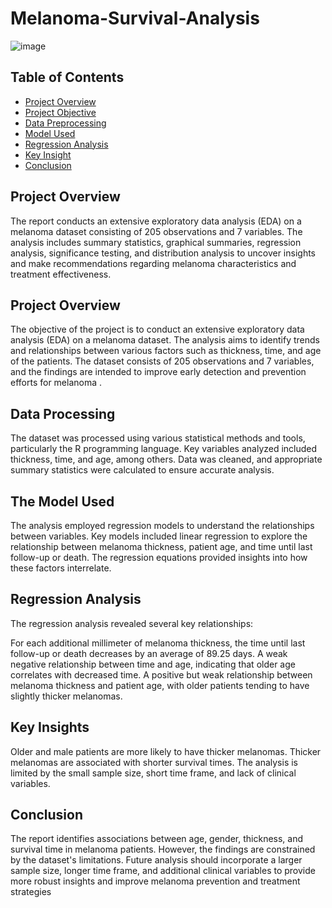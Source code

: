 # Melanoma-Survival-Analysis

![image](https://github.com/akakingsley563/Melanoma-Survival-Analysis/assets/130521961/2b6bb215-3dea-470a-a510-ebe697a956f0)


## Table of Contents
- [Project Overview](#project-overview)
- [Project Objective](#project-objective)
- [Data Preprocessing](#data-preprocessing)
- [Model Used](#model-used)
- [Regression Analysis](#regression-analysis)
- [Key Insight](key-insight)
- [Conclusion](Conclusion)


## Project Overview
The report conducts an extensive exploratory data analysis (EDA) on a melanoma dataset consisting of 205 observations and 7 variables. The analysis includes summary statistics, graphical summaries, regression analysis, significance testing, and distribution analysis to uncover insights and make recommendations regarding melanoma characteristics and treatment effectiveness.

## Project Overview
The objective of the project is to conduct an extensive exploratory data analysis (EDA) on a melanoma dataset. The analysis aims to identify trends and relationships between various factors such as thickness, time, and age of the patients. The dataset consists of 205 observations and 7 variables, and the findings are intended to improve early detection and prevention efforts for melanoma .

## Data Processing
The dataset was processed using various statistical methods and tools, particularly the R programming language. Key variables analyzed included thickness, time, and age, among others. Data was cleaned, and appropriate summary statistics were calculated to ensure accurate analysis.

## The Model Used
The analysis employed regression models to understand the relationships between variables. Key models included linear regression to explore the relationship between melanoma thickness, patient age, and time until last follow-up or death. The regression equations provided insights into how these factors interrelate.


## Regression Analysis
The regression analysis revealed several key relationships:

For each additional millimeter of melanoma thickness, the time until last follow-up or death decreases by an average of 89.25 days.
A weak negative relationship between time and age, indicating that older age correlates with decreased time.
A positive but weak relationship between melanoma thickness and patient age, with older patients tending to have slightly thicker melanomas.

## Key Insights
Older and male patients are more likely to have thicker melanomas.
Thicker melanomas are associated with shorter survival times.
The analysis is limited by the small sample size, short time frame, and lack of clinical variables.

## Conclusion
The report identifies associations between age, gender, thickness, and survival time in melanoma patients. However, the findings are constrained by the dataset's limitations. Future analysis should incorporate a larger sample size, longer time frame, and additional clinical variables to provide more robust insights and improve melanoma prevention and treatment strategies​





